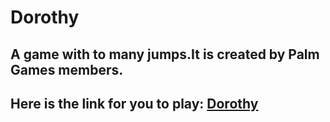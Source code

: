 # Dorothy
## A game with to many jumps.It is created by Palm Games members.
## Here is the link for you to play: [Dorothy](https://play.unity.com/mg/other/dorothy-b)
